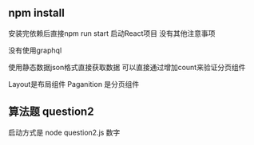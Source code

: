 ## npm install
安装完依赖后直接npm run start 启动React项目 没有其他注意事项

没有使用graphql

使用静态数据json格式直接获取数据 可以直接通过增加count来验证分页组件

Layout是布局组件
Paganition 是分页组件


## 算法题 question2
启动方式是  node question2.js 数字 